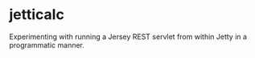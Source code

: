 # jetticalc
Experimenting with running a Jersey REST servlet from within Jetty in a programmatic manner. 
